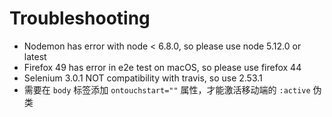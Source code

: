 # Troubleshooting

- Nodemon has error with node < 6.8.0, so please use node 5.12.0 or latest
- Firefox 49 has error in e2e test on macOS, so please use firefox 44
- Selenium 3.0.1 NOT compatibility with travis, so use 2.53.1
- 需要在 `body` 标签添加 `ontouchstart=""` 属性，才能激活移动端的 `:active` 伪类
